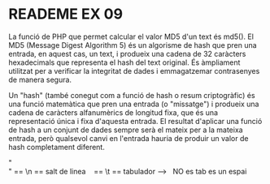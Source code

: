 # READEME EX 09
La funció de PHP que permet calcular el valor MD5 d'un text és md5(). El MD5 (Message Digest Algorithm 5) és un algorisme de hash que pren una entrada, 
en aquest cas, un text, i produeix una cadena de 32 caràcters hexadecimals que representa el hash del text original. 
És àmpliament utilitzat per a verificar la integritat de dades i emmagatzemar contrasenyes de manera segura.

Un "hash" (també conegut com a funció de hash o resum criptogràfic) és una funció matemàtica que pren una entrada (o "missatge") i produeix una cadena 
de caràcters alfanumèrics de longitud fixa, que és una representació única i fixa d'aquesta entrada. El resultat d'aplicar una funció de hash a un conjunt 
de dades sempre serà el mateix per a la mateixa entrada, però qualsevol canvi en l'entrada hauria de produir un valor de hash completament diferent.

"</br>" == \n == salt de linea
&nbsp;&nbsp; == \t == tabulador  --> &nbsp; NO es tab es un espai